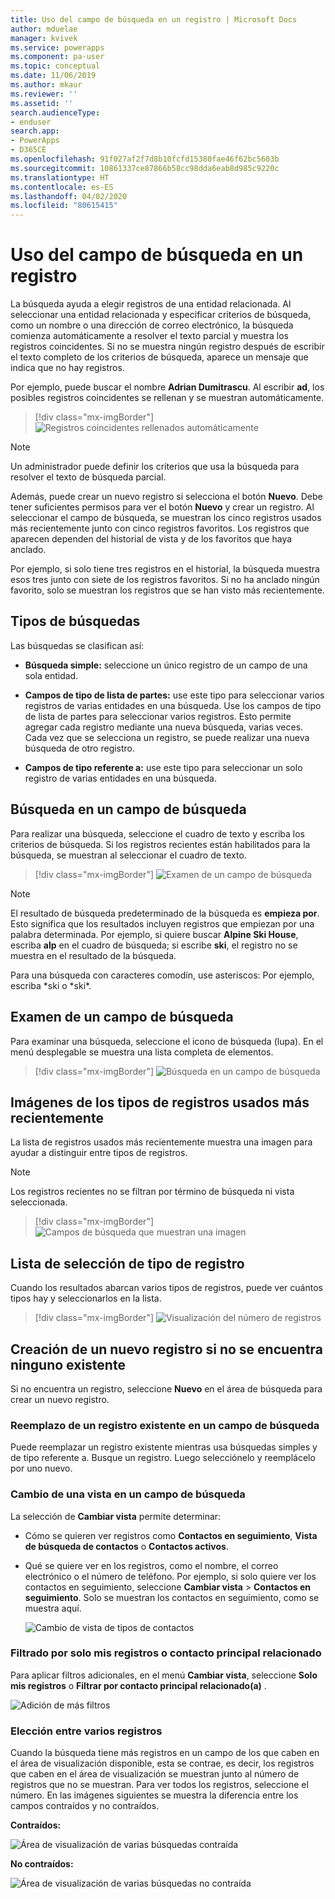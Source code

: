 ```yaml
---
title: Uso del campo de búsqueda en un registro | Microsoft Docs
author: mduelae
manager: kvivek
ms.service: powerapps
ms.component: pa-user
ms.topic: conceptual
ms.date: 11/06/2019
ms.author: mkaur
ms.reviewer: ''
ms.assetid: ''
search.audienceType:
- enduser
search.app:
- PowerApps
- D365CE
ms.openlocfilehash: 91f027af2f7d8b10fcfd15380fae46f62bc5603b
ms.sourcegitcommit: 10861337ce87866b58cc98dda6eab8d985c9220c
ms.translationtype: HT
ms.contentlocale: es-ES
ms.lasthandoff: 04/02/2020
ms.locfileid: "80615415"
---
```

#  <a name="use-the-lookup-field-on-a-record"></a>Uso del campo de búsqueda en un registro

La búsqueda ayuda a elegir registros de una entidad relacionada. Al seleccionar una entidad relacionada y especificar criterios de búsqueda, como un nombre o una dirección de correo electrónico, la búsqueda comienza automáticamente a resolver el texto parcial y muestra los registros coincidentes. Si no se muestra ningún registro después de escribir el texto completo de los criterios de búsqueda, aparece un mensaje que indica que no hay registros.

Por ejemplo, puede buscar el nombre **Adrian Dumitrascu**. Al escribir **ad**, los posibles registros coincidentes se rellenan y se muestran automáticamente.

  > [!div class="mx-imgBorder"]
  > ![Registros coincidentes rellenados automáticamente](media/automatically-populate-matching-records.png "Registros coincidentes rellenados automáticamente")
  
>[!NOTE] 
>Un administrador puede definir los criterios que usa la búsqueda para resolver el texto de búsqueda parcial.

Además, puede crear un nuevo registro si selecciona el botón **Nuevo**. Debe tener suficientes permisos para ver el botón **Nuevo** y crear un registro. Al seleccionar el campo de búsqueda, se muestran los cinco registros usados más recientemente junto con cinco registros favoritos. Los registros que aparecen dependen del historial de vista y de los favoritos que haya anclado. 

Por ejemplo, si solo tiene tres registros en el historial, la búsqueda muestra esos tres junto con siete de los registros favoritos. Si no ha anclado ningún favorito, solo se muestran los registros que se han visto más recientemente.

## <a name="types-of-lookups"></a>Tipos de búsquedas

Las búsquedas se clasifican así: 

- **Búsqueda simple:** seleccione un único registro de un campo de una sola entidad. 

- **Campos de tipo de lista de partes:** use este tipo para seleccionar varios registros de varias entidades en una búsqueda. Use los campos de tipo de lista de partes para seleccionar varios registros. Esto permite agregar cada registro mediante una nueva búsqueda, varias veces. Cada vez que se selecciona un registro, se puede realizar una nueva búsqueda de otro registro.
  
- **Campos de tipo referente a:** use este tipo para seleccionar un solo registro de varias entidades en una búsqueda. 

## <a name="search-in-a-lookup-field"></a>Búsqueda en un campo de búsqueda 
Para realizar una búsqueda, seleccione el cuadro de texto y escriba los criterios de búsqueda. Si los registros recientes están habilitados para la búsqueda, se muestran al seleccionar el cuadro de texto.

  > [!div class="mx-imgBorder"]
  > ![Examen de un campo de búsqueda](media/MRU.png "Examen de un campo de búsqueda")  
  
>[!NOTE]   
> El resultado de búsqueda predeterminado de la búsqueda es **empieza por**. Esto significa que los resultados incluyen registros que empiezan por una palabra determinada. Por ejemplo, si quiere buscar **Alpine Ski House**, escriba **alp** en el cuadro de búsqueda; si escribe **ski**, el registro no se muestra en el resultado de la búsqueda.
>
> Para una búsqueda con caracteres comodín, use asteriscos: Por ejemplo, escriba \*ski o \*ski\*.

## <a name="browse-in-a-lookup-field"></a>Examen de un campo de búsqueda
Para examinar una búsqueda, seleccione el icono de búsqueda (lupa). En el menú desplegable se muestra una lista completa de elementos.

  > [!div class="mx-imgBorder"]
  > ![Búsqueda en un campo de búsqueda](media/MRU_1.png "Búsqueda en un campo de búsqueda")  
 
## <a name="most-recently-used-record-type-images"></a>Imágenes de los tipos de registros usados más recientemente
La lista de registros usados más recientemente muestra una imagen para ayudar a distinguir entre tipos de registros.

>[!NOTE] 
>Los registros recientes no se filtran por término de búsqueda ni vista seleccionada.

  > [!div class="mx-imgBorder"]
  > ![Campos de búsqueda que muestran una imagen](media/Lookup_03-MRU_Entity_Images_56[1].png "Campos de búsqueda que muestran una imagen")  
  
## <a name="record-type-selection-list"></a>Lista de selección de tipo de registro  
Cuando los resultados abarcan varios tipos de registros, puede ver cuántos tipos hay y seleccionarlos en la lista.

  > [!div class="mx-imgBorder"]
  > ![Visualización del número de registros](media/Lookup_04-MultipleEntityTypes[1].gif "Visualización del número de registros")  
  
## <a name="create-a-new-record-if-you-dont-find-an-existing-record"></a>Creación de un nuevo registro si no se encuentra ninguno existente

Si no encuentra un registro, seleccione **Nuevo** en el área de búsqueda para crear un nuevo registro.


### <a name="replace-an-existing-record-from-a-lookup-field"></a>Reemplazo de un registro existente en un campo de búsqueda

Puede reemplazar un registro existente mientras usa búsquedas simples y de tipo referente a. Busque un registro. Luego selecciónelo y reemplácelo por uno nuevo.

### <a name="change-a-view-in-a-lookup-field"></a>Cambio de una vista en un campo de búsqueda 

La selección de **Cambiar vista** permite determinar:
 - Cómo se quieren ver registros como **Contactos en seguimiento**, **Vista de búsqueda de contactos** o **Contactos activos**.
 - Qué se quiere ver en los registros, como el nombre, el correo electrónico o el número de teléfono. Por ejemplo, si solo quiere ver los contactos en seguimiento, seleccione **Cambiar vista** \> **Contactos en seguimiento**. Solo se muestran los contactos en seguimiento, como se muestra aquí. 

    ![Cambio de vista de tipos de contactos](media/change-view.png "Cambio de vista de tipos de contactos")

### <a name="filter-by-only-my-records-or-filter-by-related-primary-contact"></a>Filtrado por solo mis registros o contacto principal relacionado

Para aplicar filtros adicionales, en el menú **Cambiar vista**, seleccione **Solo mis registros** o **Filtrar por contacto principal relacionado(a)** .

![Adición de más filtros](media/extra_filters.png "Adición de más filtros")

### <a name="choose-from-multiple-records"></a>Elección entre varios registros

Cuando la búsqueda tiene más registros en un campo de los que caben en el área de visualización disponible, esta se contrae, es decir, los registros que caben en el área de visualización se muestran junto al número de registros que no se muestran. Para ver todos los registros, seleccione el número. En las imágenes siguientes se muestra la diferencia entre los campos contraídos y no contraídos.

**Contraídos:**

![Área de visualización de varias búsquedas contraída](media/collapsed-multi-lookup-display-area.png "Área de visualización de varias búsquedas contraída")


**No contraídos:**

![Área de visualización de varias búsquedas no contraída](media/non-collapsed-multi-lookup-display-area.png "Área de visualización de varias búsquedas no contraída")
